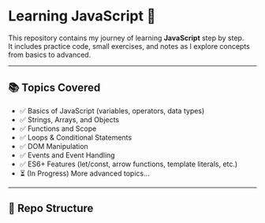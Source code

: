 # Learning JavaScript 🚀

This repository contains my journey of learning **JavaScript** step by step.  
It includes practice code, small exercises, and notes as I explore concepts from basics to advanced.  

---

## 📚 Topics Covered
- ✅ Basics of JavaScript (variables, operators, data types)  
- ✅ Strings, Arrays, and Objects  
- ✅ Functions and Scope  
- ✅ Loops & Conditional Statements  
- ✅ DOM Manipulation  
- ✅ Events and Event Handling  
- ✅ ES6+ Features (let/const, arrow functions, template literals, etc.)  
- ⏳ (In Progress) More advanced topics...  

---

## 📂 Repo Structure

